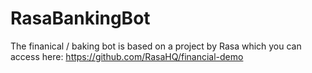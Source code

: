 # RasaBankingBot

The finanical / baking bot is based on a project by Rasa which you can access here: https://github.com/RasaHQ/financial-demo
